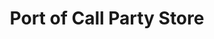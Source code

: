 ---
title: "Port of Call Party Store"
url: /rogers-city/port-of-call-party-store/
shop: Spirituosen
---